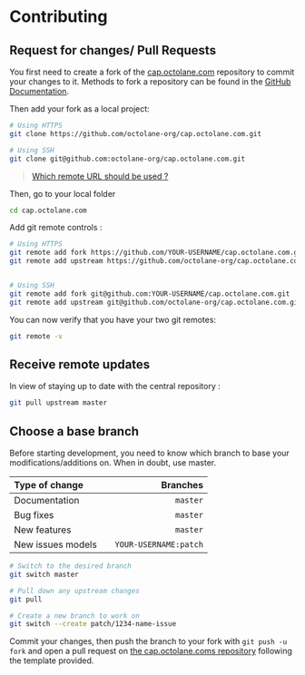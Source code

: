 # Contributing

## Request for changes/ Pull Requests

You first need to create a fork of the [cap.octolane.com](https://github.com/octolane-org/cap.octolane.com/) repository to commit your changes to it. Methods to fork a repository can be found in the [GitHub Documentation](https://docs.github.com/en/get-started/quickstart/fork-a-repo).

Then add your fork as a local project:

```sh
# Using HTTPS
git clone https://github.com/octolane-org/cap.octolane.com.git

# Using SSH
git clone git@github.com:octolane-org/cap.octolane.com.git
```

> [Which remote URL should be used ?](https://docs.github.com/en/get-started/getting-started-with-git/about-remote-repositories)

Then, go to your local folder

```sh
cd cap.octolane.com
```

Add git remote controls :

```sh
# Using HTTPS
git remote add fork https://github.com/YOUR-USERNAME/cap.octolane.com.git
git remote add upstream https://github.com/octolane-org/cap.octolane.com.git


# Using SSH
git remote add fork git@github.com:YOUR-USERNAME/cap.octolane.com.git
git remote add upstream git@github.com/octolane-org/cap.octolane.com.git
```

You can now verify that you have your two git remotes:

```sh
git remote -v
```

## Receive remote updates

In view of staying up to date with the central repository :

```sh
git pull upstream master
```

## Choose a base branch

Before starting development, you need to know which branch to base your modifications/additions on. When in doubt, use master.

| Type of change    |     |              Branches |
| :---------------- | :-: | --------------------: |
| Documentation     |     |              `master` |
| Bug fixes         |     |              `master` |
| New features      |     |              `master` |
| New issues models |     | `YOUR-USERNAME:patch` |

```sh
# Switch to the desired branch
git switch master

# Pull down any upstream changes
git pull

# Create a new branch to work on
git switch --create patch/1234-name-issue
```

Commit your changes, then push the branch to your fork with `git push -u fork` and open a pull request on [the cap.octolane.coms repository](https://github.com/octolane-org/cap.octolane.com/) following the template provided.
